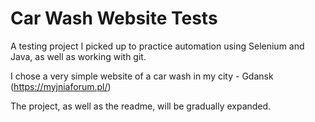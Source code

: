 # Car Wash Website Tests
A testing project I picked up to practice automation using Selenium and Java, as well as working with git. 

I chose a very simple website of a car wash in my city - Gdansk (https://myjniaforum.pl/)

The project, as well as the readme, will be gradually expanded.
